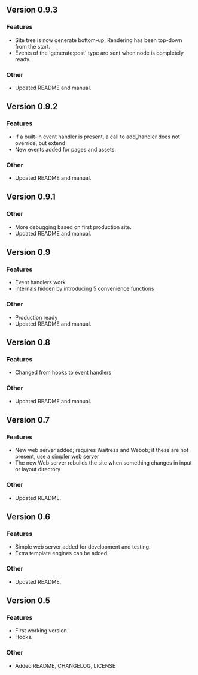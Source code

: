 Version 0.9.3
-------------

### Features
-   Site tree is now generate bottom-up. Rendering has been top-down from the start.
-   Events of the 'generate:post' type are sent when node is completely ready.

### Other
-   Updated README and manual.

Version 0.9.2
-------------

### Features
-   If a built-in event handler is present, a call to add_handler does not
	override, but extend
-   New events added for pages and assets.

### Other
-   Updated README and manual.

Version 0.9.1
-------------

### Other
-   More debugging based on first production site.
-   Updated README and manual.

Version 0.9
-----------

### Features
-   Event handlers work
-   Internals hidden by introducing 5 convenience functions

### Other
-   Production ready
-   Updated README and manual.

Version 0.8
-----------

### Features
-   Changed from hooks to event handlers

### Other
-   Updated README and manual.

Version 0.7
-----------

### Features
-   New web server added; requires Waitress and Webob; if these are not	present, use a simpler web server
-   The new Web server rebuilds the site when something changes in input or layout directory

### Other
-   Updated README.

Version 0.6
-----------

### Features
-   Simple web server added for development and testing.
-   Extra template engines can be added.

### Other
-   Updated README.

Version 0.5
-----------

### Features
-   First working version.
-   Hooks.

### Other
-   Added README, CHANGELOG, LICENSE
